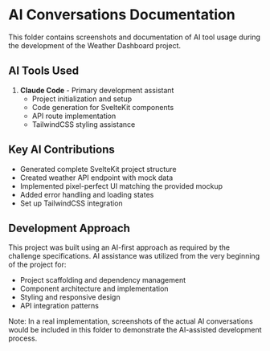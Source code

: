 # AI Conversations Documentation

This folder contains screenshots and documentation of AI tool usage during the development of the Weather Dashboard project.

## AI Tools Used

1. **Claude Code** - Primary development assistant
   - Project initialization and setup
   - Code generation for SvelteKit components
   - API route implementation
   - TailwindCSS styling assistance

## Key AI Contributions

- Generated complete SvelteKit project structure
- Created weather API endpoint with mock data
- Implemented pixel-perfect UI matching the provided mockup
- Added error handling and loading states
- Set up TailwindCSS integration

## Development Approach

This project was built using an AI-first approach as required by the challenge specifications. AI assistance was utilized from the very beginning of the project for:

- Project scaffolding and dependency management
- Component architecture and implementation
- Styling and responsive design
- API integration patterns

Note: In a real implementation, screenshots of the actual AI conversations would be included in this folder to demonstrate the AI-assisted development process.